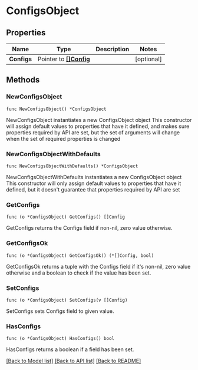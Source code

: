 # ConfigsObject

## Properties

Name | Type | Description | Notes
------------ | ------------- | ------------- | -------------
**Configs** | Pointer to [**[]Config**](Config.md) |  | [optional]

## Methods

### NewConfigsObject

`func NewConfigsObject() *ConfigsObject`

NewConfigsObject instantiates a new ConfigsObject object
This constructor will assign default values to properties that have it defined,
and makes sure properties required by API are set, but the set of arguments
will change when the set of required properties is changed

### NewConfigsObjectWithDefaults

`func NewConfigsObjectWithDefaults() *ConfigsObject`

NewConfigsObjectWithDefaults instantiates a new ConfigsObject object
This constructor will only assign default values to properties that have it defined,
but it doesn't guarantee that properties required by API are set

### GetConfigs

`func (o *ConfigsObject) GetConfigs() []Config`

GetConfigs returns the Configs field if non-nil, zero value otherwise.

### GetConfigsOk

`func (o *ConfigsObject) GetConfigsOk() (*[]Config, bool)`

GetConfigsOk returns a tuple with the Configs field if it's non-nil, zero value otherwise
and a boolean to check if the value has been set.

### SetConfigs

`func (o *ConfigsObject) SetConfigs(v []Config)`

SetConfigs sets Configs field to given value.

### HasConfigs

`func (o *ConfigsObject) HasConfigs() bool`

HasConfigs returns a boolean if a field has been set.

[[Back to Model list]](../README.md#documentation-for-models) [[Back to API list]](../README.md#documentation-for-api-endpoints) [[Back to README]](../README.md)
